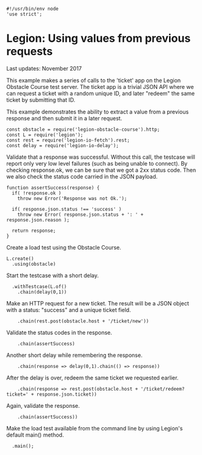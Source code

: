 	#!/usr/bin/env node
	'use strict';

Legion: Using values from previous requests
===========================================

Last updates: November 2017

This example makes a series of calls to the 'ticket' app
on the Legion Obstacle Course test server. The ticket app
is a trivial JSON API where we can request a ticket
with a random unique ID, and later "redeem" the same ticket
by submitting that ID.

This example demonstrates the ability to extract a value from
a previous response and then submit it in a later request.

	const obstacle = require('legion-obstacle-course').http;
	const L = require('legion');
	const rest = require('legion-io-fetch').rest;
	const delay = require('legion-io-delay');

Validate that a response was successful. Without this call,
the testcase will report only very low level failures (such as
being unable to connect). By checking response.ok, we can be
sure that we got a 2xx status code. Then we also check the status
code carried in the JSON payload.

	function assertSuccess(response) {
	  if( !response.ok )
	    throw new Error('Response was not Ok.');
	
	  if( response.json.status !== 'success' )
	    throw new Error( response.json.status + ': ' + response.json.reason );
	
	  return response;
	}

Create a load test using the Obstacle Course.

	L.create()
	  .using(obstacle)

Start the testcase with a short delay.

	  .withTestcase(L.of()
	    .chain(delay(0,1))

Make an HTTP request for a new ticket. The result will be a JSON object
with a status: "success" and a unique ticket field.

	    .chain(rest.post(obstacle.host + '/ticket/new'))

Validate the status codes in the response.

	    .chain(assertSuccess)

Another short delay while remembering the response.

	    .chain(response => delay(0,1).chain(() => response))

After the delay is over, redeem the same ticket we requested earlier.

	    .chain(response => rest.post(obstacle.host + '/ticket/redeem?ticket=' + response.json.ticket))

Again, validate the response.

	    .chain(assertSuccess))

Make the load test available from the command line by using Legion's default
main() method.

	  .main();
